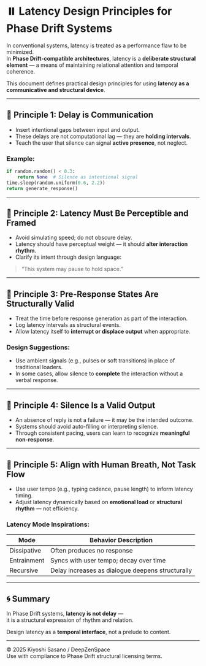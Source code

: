 # ⏸️ Latency Design Principles for Phase Drift Systems

In conventional systems, latency is treated as a performance flaw to be minimized.  
In **Phase Drift-compatible architectures**, latency is a **deliberate structural element** — a means of maintaining relational attention and temporal coherence.

This document defines practical design principles for using **latency as a communicative and structural device**.

---

## 🔹 Principle 1: Delay is Communication

- Insert intentional gaps between input and output.
- These delays are not computational lag — they are **holding intervals**.
- Teach the user that silence can signal **active presence**, not neglect.

### Example:

```python
if random.random() < 0.3:
    return None  # Silence as intentional signal
time.sleep(random.uniform(0.6, 2.2))
return generate_response()
```

---

## 🔹 Principle 2: Latency Must Be Perceptible and Framed

- Avoid simulating speed; do not obscure delay.
- Latency should have perceptual weight — it should **alter interaction rhythm**.
- Clarify its intent through design language:

> “This system may pause to hold space.”

---

## 🔹 Principle 3: Pre-Response States Are Structurally Valid

- Treat the time before response generation as part of the interaction.
- Log latency intervals as structural events.
- Allow latency itself to **interrupt or displace output** when appropriate.

### Design Suggestions:

- Use ambient signals (e.g., pulses or soft transitions) in place of traditional loaders.
- In some cases, allow silence to **complete** the interaction without a verbal response.

---

## 🔹 Principle 4: Silence Is a Valid Output

- An absence of reply is not a failure — it may be the intended outcome.
- Systems should avoid auto-filling or interpreting silence.
- Through consistent pacing, users can learn to recognize **meaningful non-response**.

---

## 🔹 Principle 5: Align with Human Breath, Not Task Flow

- Use user tempo (e.g., typing cadence, pause length) to inform latency timing.
- Adjust latency dynamically based on **emotional load** or **structural rhythm** — not efficiency.

### Latency Mode Inspirations:

| Mode        | Behavior Description                          |
|-------------|------------------------------------------------|
| Dissipative | Often produces no response                    |
| Entrainment | Syncs with user tempo; decay over time        |
| Recursive   | Delay increases as dialogue deepens structurally |

---

## 🌀 Summary

In Phase Drift systems, **latency is not delay** —  
it is a structural expression of rhythm and relation.

Design latency as a **temporal interface**, not a prelude to content.

---

© 2025 Kiyoshi Sasano / DeepZenSpace  
Use with compliance to Phase Drift structural licensing terms.
